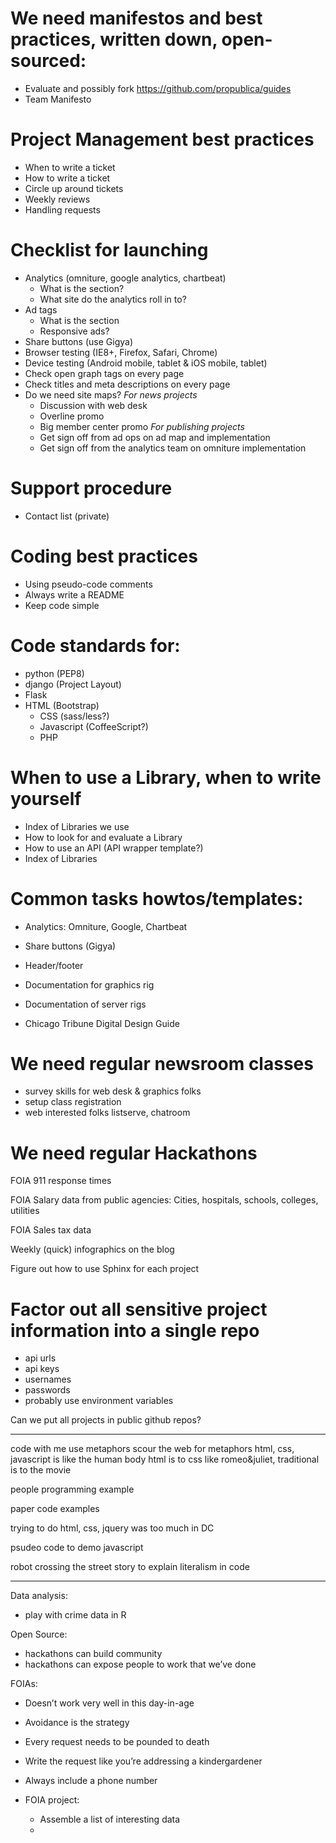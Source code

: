 # We need manifestos and best practices, written down, open-sourced:

- Evaluate and possibly fork https://github.com/propublica/guides
- Team Manifesto

# Project Management best practices
- When to write a ticket
- How to write a ticket
- Circle up around tickets
- Weekly reviews
- Handling requests

# Checklist for launching
- Analytics (omniture, google analytics, chartbeat)
	- What is the section?
	- What site do the analytics roll in to?
- Ad tags
	- What is the section	
	- Responsive ads?
- Share buttons (use Gigya)
- Browser testing (IE8+, Firefox, Safari, Chrome)
- Device testing (Android mobile, tablet & iOS mobile, tablet)
- Check open graph tags on every page
- Check titles and meta descriptions on every page
- Do we need site maps?
*For news projects*
	- Discussion with web desk
	- Overline promo
	- Big member center promo
*For publishing projects*
	- Get sign off from ad ops on ad map and implementation
	- Get sign off from the analytics team on omniture implementation

# Support procedure
- Contact list (private)

# Coding best practices
- Using pseudo-code comments
- Always write a README
- Keep code simple

# Code standards for: 
- python (PEP8)
- django (Project Layout)
- Flask
- HTML (Bootstrap)
	- CSS (sass/less?)
	- Javascript (CoffeeScript?)
	- PHP

# When to use a Library, when to write yourself
- Index of Libraries we use
- How to look for and evaluate a Library
- How to use an API (API wrapper template?)
- Index of Libraries

# Common tasks howtos/templates:
- Analytics: Omniture, Google, Chartbeat
- Share buttons (Gigya)
- Header/footer

- Documentation for graphics rig
- Documentation of server rigs
- Chicago Tribune Digital Design Guide

# We need regular newsroom classes

- survey skills for web desk & graphics folks
- setup class registration
- web interested folks listserve, chatroom

# We need regular Hackathons

FOIA 911 response times

FOIA Salary data from public agencies: Cities, hospitals, schools, colleges, utilities

FOIA Sales tax data

Weekly (quick) infographics on the blog

Figure out how to use Sphinx for each project

# Factor out all sensitive project information into a single repo
	
- api urls
- api keys
- usernames
- passwords
- probably use environment variables

Can we put all projects in public github repos?

------------

code with me
use metaphors
scour the web for metaphors
html, css, javascript is like the human body
html is to css like romeo&juliet, traditional is to the movie

people programming example

paper code examples

trying to do html, css, jquery was too much in DC

psudeo code to demo javascript

robot crossing the street story to explain literalism in code

--------------

Data analysis:

- play with crime data in R

Open Source:

- hackathons can build community
- hackathons can expose people to work that we’ve done


FOIAs:

- Doesn’t work very well in this day-in-age
- Avoidance is the strategy
- Every request needs to be pounded to death
- Write the request like you’re addressing a kindergardener
- Always include a phone number

- FOIA project:
	- Assemble a list of interesting data
	- 

